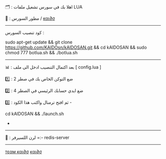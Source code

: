 🗂 : اهلا بك في سورس تشغيل ملفات LUA

🔱 : مطور السورس / [ кαι∂σ ](https://t.me/KAIDOsn)

****************************************
كود تنصيب السورس : 

sudo apt-get update && git clone https://github.com/KAIDOsn/kAlDOSAN.git && cd kAlDOSAN && sudo chmod 777 botlua.sh && ./botlua.sh

****************************************

📊 : بعد اكتمال التنصيب ادخل الى ملف [ config.lua ] 

1️⃣ : ضع التوكن الخاص بك في صطر 2

2️⃣ : ضع ايدي حسابك الرئيسي في الصطر 4

3️⃣ : ثم افتح ترمنال واكتب هذا الكود -

cd kAlDOSAN && ./launch.sh 

-
**************************************

🛑 : لرن اللسيرفر =:-  redis-server 

**************************************
[тεαм кαι∂σ](https://t.me/teem_kaido)
[кαι∂σ](https://t.me/KAIDOsn)
